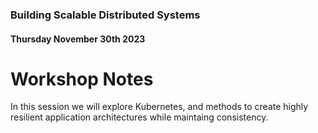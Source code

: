 ### Building Scalable Distributed Systems
#### Thursday November 30th 2023

# Workshop Notes

In this session we will explore Kubernetes, and methods to create highly resilient application architectures while maintaing consistency.